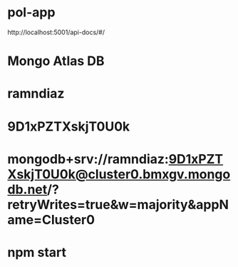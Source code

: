 # pol-app

http://localhost:5001/api-docs/#/





# Mongo Atlas DB
# ramndiaz
# 9D1xPZTXskjT0U0k
# mongodb+srv://ramndiaz:9D1xPZTXskjT0U0k@cluster0.bmxgv.mongodb.net/?retryWrites=true&w=majority&appName=Cluster0
# npm start